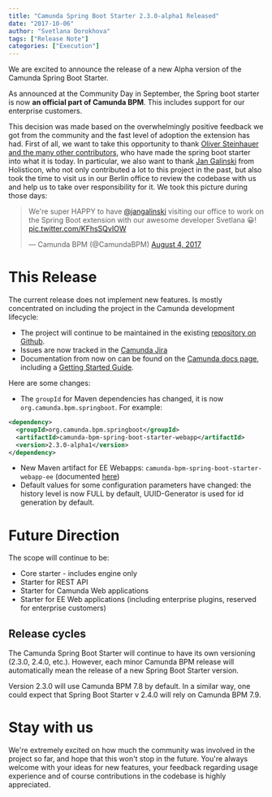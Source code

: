 ```yaml
---
title: "Camunda Spring Boot Starter 2.3.0-alpha1 Released"
date: "2017-10-06"
author: "Svetlana Dorokhova"
tags: ["Release Note"]
categories: ["Execution"]
---
```


We are excited to announce the release of a new Alpha version of the Camunda Spring Boot Starter.

As announced at the Community Day in September, the Spring boot starter is now **an official part of Camunda BPM**. This includes support for our enterprise customers. 
<!--more-->
This decision was made based on the overwhelmingly positive feedback we got from the community and the fast level of adoption the extension has had.
First of all, we want to take this opportunity to thank [Oliver Steinhauer and the many other contributors](https://github.com/camunda/camunda-bpm-spring-boot-starter/graphs/contributors), who have made the spring boot starter into what it is today. In particular, we also want to thank [Jan Galinski](https://twitter.com/jangalinski) from Holisticon, who not only contributed a lot to this project in the past, but also took the time to visit us in our Berlin office to review the codebase with us and help us to take over responsibility for it. We took this picture during those days:

<blockquote class="twitter-tweet" data-lang="en"><p lang="en" dir="ltr">We&#39;re super HAPPY to have <a href="https://twitter.com/jangalinski?ref_src=twsrc%5Etfw">@jangalinski</a> visiting our office to work on the Spring Boot extension with our awesome developer Svetlana 😀! <a href="https://t.co/KFhsSQvIOW">pic.twitter.com/KFhsSQvIOW</a></p>&mdash; Camunda BPM (@CamundaBPM) <a href="https://twitter.com/CamundaBPM/status/893474361365209088?ref_src=twsrc%5Etfw">August 4, 2017</a></blockquote>
<script async src="//platform.twitter.com/widgets.js" charset="utf-8"></script>

# This Release

The current release does not implement new features. Is mostly concentrated on including the project in the Camunda development lifecycle:

- The project will continue to be maintained in the existing [repository on Github](https://github.com/camunda/camunda-bpm-spring-boot-starter).
- Issues are now tracked in the [Camunda Jira](https://app.camunda.com/jira/browse/CAM)
- Documentation from now on can be found on the [Camunda docs page](https://docs.camunda.org/manual/latest/user-guide/spring-boot-integration/), including a [Getting Started Guide](https://docs.camunda.org/get-started/).

Here are some changes:

* The `groupId` for Maven dependencies has changed, it is now `org.camunda.bpm.springboot`. For example:

```xml
<dependency>
  <groupId>org.camunda.bpm.springboot</groupId>
  <artifactId>camunda-bpm-spring-boot-starter-webapp</artifactId>
  <version>2.3.0-alpha1</version>
</dependency>
```

* New Maven artifact for EE Webapps: `camunda-bpm-spring-boot-starter-webapp-ee` (documented [here](https://docs.camunda.org/manual/latest/user-guide/spring-boot-integration/webapps/#enterprise-webapps))
* Default values for some configuration parameters have changed: the history level is now FULL by default, UUID-Generator is used for id generation by default.

# Future Direction

The scope will continue to be:

* Core starter - includes engine only
* Starter for REST API
* Starter for Camunda Web applications
* Starter for EE Web applications (including enterprise plugins, reserved for enterprise customers)

## Release cycles

The Camunda Spring Boot Starter will continue to have its own versioning (2.3.0, 2.4.0, etc.). However, each minor Camunda BPM release will automatically mean the release of 
a new Spring Boot Starter version. 

Version 2.3.0 will use Camunda BPM 7.8 by default. In a similar way, one could expect that Spring Boot Starter v 2.4.0 will rely on Camunda BPM 7.9.

# Stay with us

We're extremely excited on how much the community was involved in the project so far, and hope that this won't stop in the future. You're always welcome with your ideas for new features, your feedback regarding usage experience and of course contributions in the codebase is highly appreciated.
